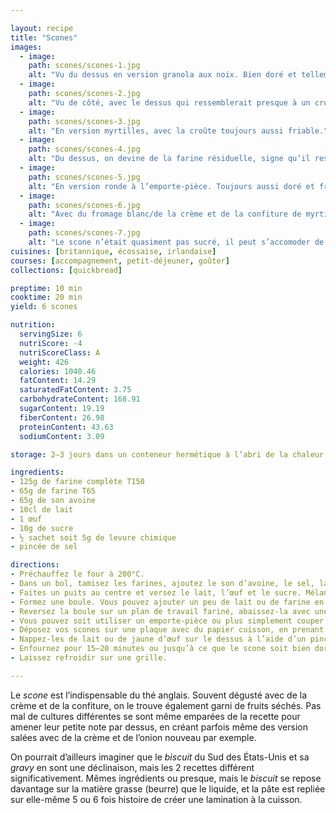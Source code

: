 ```yaml
---

layout: recipe
title: "Scones"
images:
  - image:
    path: scones/scones-1.jpg
    alt: "Vu du dessus en version granola aux noix. Bien doré et tellement friable."
  - image:
    path: scones/scones-2.jpg
    alt: "Vu de côté, avec le dessus qui ressemblerait presque à un crumble."
  - image:
    path: scones/scones-3.jpg
    alt: "En version myrtilles, avec la croûte toujours aussi friable."
  - image:
    path: scones/scones-4.jpg
    alt: "Du dessus, on devine de la farine résiduelle, signe qu’il restait des grumeaux. Quelques myrtilles ont explosé à la cuisson et ont rendu leur jus."
  - image:
    path: scones/scones-5.jpg
    alt: "En version ronde à l’emporte-pièce. Toujours aussi doré et friable."
  - image:
    path: scones/scones-6.jpg
    alt: "Avec du fromage blanc/de la crème et de la confiture de myrtilles cette fois. Comme il est dégusté lors du thé anglais."
  - image:
    path: scones/scones-7.jpg
    alt: "Le scone n’était quasiment pas sucré, il peut s’accomoder de garnitures bien différentes sans en devenir écœurant."
cuisines: [britannique, écossaise, irlandaise]
courses: [accompagnement, petit-déjeuner, goûter]
collections: [quickbread]

preptime: 10 min
cooktime: 20 min
yield: 6 scones

nutrition:
  servingSize: 6
  nutriScore: -4
  nutriScoreClass: A
  weight: 426
  calories: 1040.46
  fatContent: 14.29
  saturatedFatContent: 3.75
  carbohydrateContent: 168.91
  sugarContent: 19.19
  fiberContent: 26.98
  proteinContent: 43.63
  sodiumContent: 3.09

storage: 2–3 jours dans un conteneur hermétique à l’abri de la chaleur et de la lumière. 2–3 mois au congélateur.

ingredients:
- 125g de farine complète T150
- 65g de farine T65
- 65g de son avoine
- 10cl de lait
- 1 œuf
- 10g de sucre
- ½ sachet soit 5g de levure chimique 
- pincée de sel

directions:
- Préchauffez le four à 200°C.
- Dans un bol, tamisez les farines, ajoutez le son d’avoine, le sel, la levure, et mélangez.
- Faites un puits au centre et versez le lait, l’œuf et le sucre. Mélangez le tout en humidifiant vos mains ou à l’aide d’une cuillère en bois, en faisant des mouvements circulaires jusqu’à obtenir une pâte humide avec quelques petits grumeaux, on ne la veut ni trop homogène ni trop lisse puisqu’on cherche une texture friable à la cuisson.
- Formez une boule. Vous pouvez ajouter un peu de lait ou de farine en fonction de la texture de la pâte.
- Reversez la boule sur un plan de travail fariné, abaissez-la avec une épaisseur de 2cm environ.
- Vous pouvez soit utiliser un emporte-pièce ou plus simplement couper votre boule abaissée en 6 parts.
- Déposez vos scones sur une plaque avec du papier cuisson, en prenant bien soin de ne laisser que peu d’espace entre chaque pour aider à les lever.
- Nappez-les de lait ou de jaune d’œuf sur le dessus à l’aide d’un pinceau.
- Enfournez pour 15–20 minutes ou jusqu’à ce que le scone soit bien doré sur le dessus.
- Laissez refroidir sur une grille. 

---
```


Le <i lang="en">scone</i> est l’indispensable du thé anglais. Souvent dégusté avec de la crème et de la confiture, on le trouve également garni de fruits séchés. Pas mal de cultures différentes se sont même emparées de la recette pour amener leur petite note par dessus, en créant parfois même des version salées avec de la crème et de l’onion nouveau par exemple.

On pourrait d’ailleurs imaginer que le <i lang="en">biscuit</i> du Sud des États-Unis et sa <i lang="en">gravy</i> en sont une déclinaison, mais les 2 recettes différent significativement. Mêmes ingrédients ou presque, mais le <i lang="en">biscuit</i> se repose davantage sur la matière grasse (beurre) que le liquide, et la pâte est repliée sur elle-même 5 ou 6 fois histoire de créer une lamination à la cuisson.